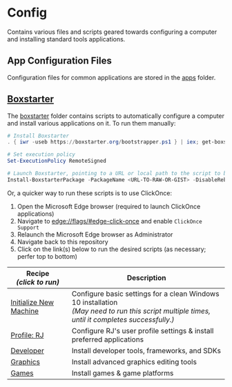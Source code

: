 # Config

Contains various files and scripts geared towards configuring a computer and installing standard tools applications.

## App Configuration Files

Configuration files for common applications are stored in the [apps](./apps) folder.

## [Boxstarter](https://boxstarter.org)

The [boxstarter](./boxstarter) folder contains scripts to automatically configure a computer and install various applications on it. To run them manually:

```powershell
# Install Boxstarter
. { iwr -useb https://boxstarter.org/bootstrapper.ps1 } | iex; get-boxstarter -Force

# Set execution policy
Set-ExecutionPolicy RemoteSigned

# Launch Boxstarter, pointing to a URL or local path to the script to be run
Install-BoxstarterPackage -PackageName <URL-TO-RAW-OR-GIST> -DisableReboots
```

Or, a quicker way to run these scripts is to use ClickOnce:

1. Open the Microsoft Edge browser (required to launch ClickOnce applications)
2. Navigate to [edge://flags/#edge-click-once](edge://flags/#edge-click-once) and enable `ClickOnce Support`
3. Relaunch the Microsoft Edge browser as Administrator
4. Navigate back to this repository
5. Click on the link(s) below to run the desired scripts (as necessary; perfer top to bottom)

| Recipe<br/>_(click to run)_                                                                                                                    | Description                                                                                                                                        |
| ---------------------------------------------------------------------------------------------------------------------------------------------- | -------------------------------------------------------------------------------------------------------------------------------------------------- |
| [Initialize New Machine](http://boxstarter.org/package/url?https://raw.githubusercontent.com/TaffarelJr/config/main/boxstarter/Initialize.ps1) | Configure basic settings for a clean Windows 10 installation<br />_(May need to run this script multiple times, until it completes successfully.)_ |
| [Profile: RJ](http://boxstarter.org/package/url?https://raw.githubusercontent.com/TaffarelJr/config/main/boxstarter/Profile-RJ.ps1)            | Configure RJ's user profile settings & install preferred applications                                                                              |
| [Developer](http://boxstarter.org/package/url?https://raw.githubusercontent.com/TaffarelJr/config/main/boxstarter/Developer.ps1)               | Install developer tools, frameworks, and SDKs                                                                                                      |
| [Graphics](http://boxstarter.org/package/url?https://raw.githubusercontent.com/TaffarelJr/config/main/boxstarter/Graphics.ps1)                 | Install advanced graphics editing tools                                                                                                            |
| [Games](http://boxstarter.org/package/url?https://raw.githubusercontent.com/TaffarelJr/config/main/boxstarter/Games.ps1)                       | Install games & game platforms                                                                                                                     |
